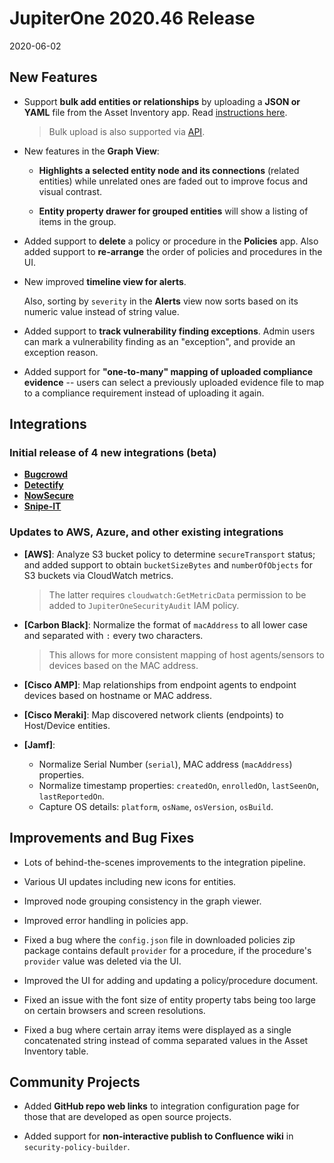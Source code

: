 # JupiterOne 2020.46 Release

2020-06-02

## New Features

- Support **bulk add entities or relationships** by uploading a **JSON or YAML**
  file from the Asset Inventory app. Read [instructions here][1].

  > Bulk upload is also supported via [API][2].

- New features in the **Graph View**:

  - **Highlights a selected entity node and its connections** (related entities)
    while unrelated ones are faded out to improve focus and visual contrast.

  - **Entity property drawer for grouped entities** will show a listing of items
    in the group.

- Added support to **delete** a policy or procedure in the **Policies** app.
  Also added support to **re-arrange** the order of policies and procedures in
  the UI.

- New improved **timeline view for alerts**. 

  Also, sorting by `severity` in the **Alerts** view now sorts based on its
  numeric value instead of string value.

- Added support to **track vulnerability finding exceptions**. Admin users can
  mark a vulnerability finding as an "exception", and provide an exception
  reason.

- Added support for **"one-to-many" mapping of uploaded compliance evidence** --
  users can select a previously uploaded evidence file to map to a compliance
  requirement instead of uploading it again.

## Integrations

### Initial release of 4 new integrations (beta)

- [**Bugcrowd**](../docs/integrations/bugcrowd/bugcrowd.md)
- [**Detectify**](../docs/integrations/detectify/detectify.md)
- [**NowSecure**](../docs/integrations/nowsecure/nowsecure.md)
- [**Snipe-IT**](../docs/integrations/snipe-it/index.md)

### Updates to AWS, Azure, and other existing integrations

- **[AWS]**: Analyze S3 bucket policy to determine `secureTransport` status; and
  added support to obtain `bucketSizeBytes` and `numberOfObjects` for S3 buckets
  via CloudWatch metrics.
  
  > The latter requires `cloudwatch:GetMetricData` permission to be added to
  `JupiterOneSecurityAudit` IAM policy.

- **[Carbon Black]**: Normalize the format of `macAddress` to all lower case and
  separated with `:` every two characters.

  > This allows for more consistent mapping of host agents/sensors to devices
  > based on the MAC address.

- **[Cisco AMP]**: Map relationships from endpoint agents to endpoint devices
  based on hostname or MAC address.

- **[Cisco Meraki]**: Map discovered network clients (endpoints) to Host/Device
  entities.

- **[Jamf]**:
  
  - Normalize Serial Number (`serial`), MAC address (`macAddress`) properties.
  - Normalize timestamp properties: `createdOn`, `enrolledOn`, `lastSeenOn`,
  `lastReportedOn`.
  - Capture OS details: `platform`, `osName`, `osVersion`, `osBuild`.

## Improvements and Bug Fixes

- Lots of behind-the-scenes improvements to the integration pipeline.

- Various UI updates including new icons for entities.

- Improved node grouping consistency in the graph viewer.

- Improved error handling in policies app.

- Fixed a bug where the `config.json` file in downloaded policies zip package
  contains default `provider` for a procedure, if the procedure's `provider`
  value was deleted via the UI.

- Improved the UI for adding and updating a policy/procedure document.

- Fixed an issue with the font size of entity property tabs being too large on
  certain browsers and screen resolutions.

- Fixed a bug where certain array items were displayed as a single concatenated
  string instead of comma separated values in the Asset Inventory table.

## Community Projects

- Added **GitHub repo web links** to integration configuration page for those
  that are developed as open source projects.

- Added support for **non-interactive publish to Confluence wiki** in
  `security-policy-builder`.

[1]: ../guides/bulk-upload.md
[2]: ../docs/jupiterone-api.md#entityandrelationshipsynchronization
